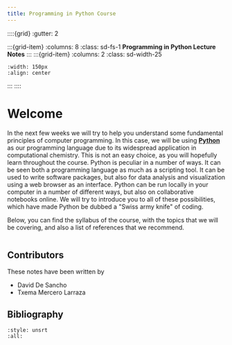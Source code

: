 ```yaml
---
title: Programming in Python Course
---
```

::::{grid}
:gutter: 2

:::{grid-item}
:columns: 8
:class: sd-fs-1
**Programming in Python Lecture Notes**
:::
:::{grid-item}
:columns: 2 
:class: sd-width-25
```{image} images/Python-logo-notext.svg
:width: 150px
:align: center
```
:::
::::

# Welcome
In the next few weeks we will try to help you understand 
some fundamental principles of computer programming. 
In this case, we will be using [**Python**](https://www.python.org/) as our programming
language due to its widespread application in computational
chemistry. This is not an easy choice, as you will 
hopefully learn throughout the course. Python is peculiar 
in a number of ways. It can be seen both a programming language 
as much as a scripting tool. It can be used to write 
software packages, but also for data analysis and 
visualization using a web browser as an interface. Python
can be run locally in your computer in a number of 
different ways,
but also on collaborative notebooks online. We will try to 
introduce you to all of these possibilities, which have made 
Python be dubbed a "Swiss army knife" of coding.

Below, you can find the syllabus of the course, with the
topics that we will be covering, and also a list of
references that we recommend.

```{tableofcontents}
```

## Contributors
These notes have been written by
* David De Sancho 
* Txema Mercero Larraza

## Bibliography
```{bibliography}
:style: unsrt
:all:
```
